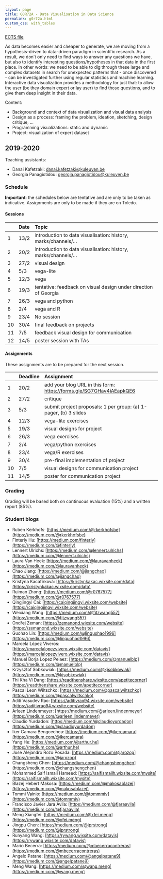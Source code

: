 ```yaml
---
layout: page
title: G0R72A - Data Visualisation in Data Science
permalink: g0r72a.html
custom_css: with_tables
---
```

[ECTS file](https://onderwijsaanbod.kuleuven.be/syllabi/e/G0R72AE.htm)

As data becomes easier and cheaper to generate, we are moving from a hypothesis-driven to data-driven paradigm in scientific research. As a result, we don't only need to find ways to answer any questions we have, but also to identify interesting questions/hypotheses in that data in the first place. In other words: we need to be able to dig through these large and complex datasets in search for unexpected patterns that - once discovered - can be investigated further using regular statistics and machine learning. Interactive data visualization provides a methodology for just that: to allow the user (be they domain expert or lay user) to find those questions, and to give them deep insight in their data.

Content:
* Background and context of data visualization and visual data analysis
* Design as a process: framing the problem, ideation, sketching, design critique, ...
* Programming visualizations: static and dynamic
* Project: visualization of expert dataset

## 2019-2020

Teaching assistants:

- Danai Kafetzaki: danai.kafetzaki@kuleuven.be
- Georgia Panagiotidou: georgia.panagiotidou@kuleuven.be

### Schedule

**Important**: the schedules below are tentative and are only to be taken as indicative. Assignments are only to be made if they are on Toledo.

#### Sessions

| | Date | Topic |
|:--|:--|:--|
| 1 | 13/2 | introduction to data visualisation: history, marks/channels/... |
| 2 | 20/2 | introduction to data visualisation: history, marks/channels/... |
| 3 | 27/2 | visual design |
| 4 | 5/3 | vega-lite |
| 5 | 12/3 | vega |
| 6 | 19/3 | tentative: feedback on visual design under direction of Georgia |
| 7 | 26/3 | vega and python |
| 8 | 2/4 | vega and R |
| 9 | 23/4 | No session |
| 10 | 30/4 | final feedback on projects |
| 11 | 7/5 | feedback visual design for communication |
| 12 | 14/5 | poster session with TAs |

#### Assignments
These assignments are to be prepared for the next session.

| | Deadline | Assignment |
|:--|:--|:--|
| 1 | 20/2 | add your blog URL in this form: https://forms.gle/SG7GHav4iAEapkQE6 |
| 2 | 27/2 | critique |
| 3 | 5/3 | submit project proposals: 1 per group: (a) 1-pager, (b) 3 slides |
| 4 | 12/3 | vega-lite exercises |
| 5 | 19/3 | visual designs for project |
| 6 | 26/3 | vega exercises |
| 7 | 2/4 | vega/python exercises |
| 8 | 23/4 | vega/R exercises |
| 9 | 30/4 | pre-final implementation of project |
| 10 | 7/5 | visual designs for communication project |
| 11 | 14/5 | poster for communication project |

### Grading
Grading will be based both on continuous evaluation (15%) and a written report (85%).

### Student blogs
- Ruben Kerkhofs: [https://medium.com/@rkerkhofsbe](https://medium.com/@rkerkhofsbe)
- Finterly Hu: [https://medium.com/finterly](https://medium.com/@finterly)
- Lennert Ulrichs: [https://medium.com/@lennert.ulrichs](https://medium.com/@lennert.ulrichs)
- Laura Van Heck: [https://medium.com/@lauravanheck](https://medium.com/@lauravanheck)
- Chao Jiang: [https://medium.com/@jiangchao](https://medium.com/@jiangchao)
- Kristýna Kacafírková: [https://kristynkakac.wixsite.com/data](https://kristynkakac.wixsite.com/data)
- Ruiman Zhong: [https://medium.com/@r0767577](https://medium.com/@r0767577)
- Qingjingyi Cai: [https://caiqingjingyi.wixsite.com/website](https://caiqingjingyi.wixsite.com/website)
- Weixiang Wang: [https://medium.com/@fitzwang557](https://medium.com/@fitzwang557)
- Ondřej Zeman: [https://zemanond.wixsite.com/website](https://zemanond.wixsite.com/website)
- Guohao Lin: [https://medium.com/@linguohao1996](https://medium.com/@linguohao1996)
- Marcela López Viveros: [https://marcelalopezvivero.wixsite.com/datavis](https://marcelalopezvivero.wixsite.com/datavis)
- Manuel Borja Lopez Pelaez: [https://medium.com/@manuelblp](https://medium.com/@manuelblp)
- Krzysztof Sobkowiak: [https://medium.com/@kjsobkowiak](https://medium.com/@kjsobkowiak)
- Thi Kha Vi Dang: [https://readthenshare.wixsite.com/apetitecorner](https://readthenshare.wixsite.com/apetitecorner)
- Pascal Leon Wiltschko: [https://medium.com/@pascalwiltschko](https://medium.com/@pascalwiltschko)
- Aditi Vasudev Rao: [https://aditivrao94.wixsite.com/website](https://aditivrao94.wixsite.com/website)
- Arleen Lindenmeyer: [https://medium.com/@arleen.lindenmeyer](https://medium.com/@arleen.lindenmeyer)
- Claudio Yurdadon: [https://medium.com/@claudioyurdadon](https://medium.com/@claudioyurdadon)
- Iker Camara Bengoechea: [https://medium.com/@ikercamara](https://medium.com/@ikercamara)
- Yang He: [https://medium.com/@arthur.he](https://medium.com/@arthur.he)
- Jose Alejandro Rozo Posada: [https://medium.com/@jarozop](https://medium.com/@jarozop)
- Changsheng Chen: [https://medium.com/@changshengchen](https://medium.com/@changshengchen)
- Mohammed Saif Ismail Hameed: [https://saifismailh.wixsite.com/mysite](https://saifismailh.wixsite.com/mysite)
- Blazej Hebert Makosa: [https://medium.com/@makosablazej](https://medium.com/@makosablazej)
- Tommi Vainio: [https://medium.com/@tommmiv](https://medium.com/@tommmiv)
- Francisco Javier Jara Ávila: [https://medium.com/@fjaraavila](https://medium.com/@fjaraavila)
- Meng Xiangfei: [https://medium.com/@xfei.meng](https://medium.com/@xfei.meng)
- Jingpu Chen: [https://medium.com/@jprstrong](https://medium.com/@jprstrong)
- Runyang Wang: [https://rywang.wixsite.com/datavis](https://rywang.wixsite.com/datavis)
- Mario Becerra: [https://medium.com/@mbecerracontreras](https://medium.com/@mbecerracontreras)
- Angelo Patane: [https://medium.com/@angelpatane9](https://medium.com/@angelpatane9)
- Meng Wang: [https://medium.com/@wang.meng](https://medium.com/@wang.meng)


<!--
## 2018-2019
### Student blogs
* [Eline Mangelschots](https://medium.com/@elinemangelschots)
* [Maarten van Meeuwen](https://medium.com/@maartenvanmeeuwen)
* [Jannes Peeters](https://medium.com/@jannes.peeters96)
* [Svitlana Kudrenko](https://medium.com/@svkudrenko)
* [Sintayehu Legesse](https://medium.com/@sintayehulegesse_1617)
* [Hendrik De Winter](https://medium.com/@hendrikdewinter8)
* [Sajid Raza](https://medium.com/@sajidrz.nust)
* [Francisco Gajardo](https://fjgajardoo.wixsite.com/dataviz)
* [Xiang Zhang](https://zhangxiang1232.wixsite.com/website-1)
* [Bram Vandeninden](https://bramvandeninden.wixsite.com/mysite/blog)
* [Sofia Lahdensuo](https://medium.com/@sofia.lahdensuo)

### Schedule
* 19/3 Us: overview of critique; students: present dataset
* 26/3 present sketches
* 2/4 P5 Q&A
* 23/4 intermediate presentation
* 30/4
* 7/5 final interactive visual for exploration
* 14/5 present sketches
* 21/5 final visual for presentation

### Exercise for static visualisation
Based on any dataset (but preferably using the dataset you used in the previous exercise), create a new data visualisation to demonstrate a non-obvious insight gleaned from the data, to make a particular point, or to present an interesting overview of the datasets. If you want, you can also create a data-driven art piece. Good examples are:
* [https://www.studioterp.nl/](https://www.studioterp.nl/)
* [http://visme.co/blog/best-data-visualizations/](http://visme.co/blog/best-data-visualizations/) =>
    * History of Bruce Springsteen
    * Hello Sun app
    * Apollo
    * Keuzestress: Searching for the "Correct" Mascara
    * The Women of Dataviz
    * Oddity Viz (data art)
    * Red Bull Party Visualization (data art)

[![mascara]({{site.baseurl}}/assets/mascara.png)](https://www.studioterp.nl/mascaras-a-datavisualization/)


We will do this exercise in 2 phases:
1. In the session of 14/5, we'll go over hand-drawn sketches. Please present **1** design; we'll expect you to have gone through the diverge-emerge-converge cycle yourself beforehand.
1. In the session of 21/5, you'll present the final visual.

In your visual, please include:
* the visual itself
* a good title
* a short description of what this is about
* a legend
* highlights of any interesting things you want to draw attention to

Here's another very good example of a visual with annotations:
[![library of congress]({{site.baseurl}}/assets/library-of-congress.png)](http://sappingattention.blogspot.com/2017/05/a-brief-visual-history-of-marc.html)
-->

